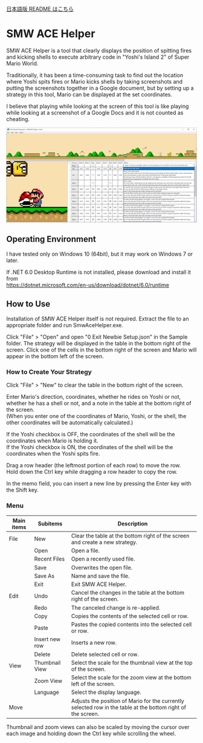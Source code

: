 ﻿[日本語版 README はこちら](README-ja.md)

# SMW ACE Helper

SMW ACE Helper is a tool that clearly displays the position of spitting fires and kicking shells to execute arbitrary code in "Yoshi's Island 2" of Super Mario World.

Traditionally, it has been a time-consuming task to find out the location where Yoshi spits fires or Mario kicks shells by taking screenshots and putting the screenshots together in a Google document, but by setting up a strategy in this tool, Mario can be displayed at the set coordinates.

I believe that playing while looking at the screen of this tool is like playing while looking at a screenshot of a Google Docs and it is not counted as cheating.

![image](image.png)

## Operating Environment

I have tested only on Windows 10 (64bit), but it may work on Windows 7 or later.

If .NET 6.0 Desktop Runtime is not installed, please download and install it from<br>
https://dotnet.microsoft.com/en-us/download/dotnet/6.0/runtime

## How to Use

Installation of SMW ACE Helper itself is not required.
Extract the file to an appropriate folder and run SmwAceHelper.exe.

Click "File" > "Open" and open "0 Exit Newbie Setup.json" in the Sample folder.
The strategy will be displayed in the table in the bottom right of the screen.
Click one of the cells in the bottom right of the screen and Mario will appear in the bottom left of the screen.

### How to Create Your Strategy

Click "File" > "New" to clear the table in the bottom right of the screen.

Enter Mario's direction, coordinates, whether he rides on Yoshi or not, whether he has a shell or not, and a note in the table at the bottom right of the screen.<br>
(When you enter one of the coordinates of Mario, Yoshi, or the shell, the other coordinates will be automatically calculated.)

If the Yoshi checkbox is OFF, the coordinates of the shell will be the coordinates when Mario is holding it.<br>
If the Yoshi checkbox is ON, the coordinates of the shell will be the coordinates when the Yoshi spits fire.

Drag a row header (the leftmost portion of each row) to move the row.<br>
Hold down the Ctrl key while dragging a row header to copy the row.

In the memo field, you can insert a new line by pressing the Enter key with the Shift key.

### Menu

|Main items|Subitems      |Description                                                                                                 |
|----------|--------------|------------------------------------------------------------------------------------------------------------|
|File      |New           |Clear the table at the bottom right of the screen and create a new strategy.                                |
|          |Open          |Open a file.                                                                                                |
|          |Recent Files  |Open a recently used file.                                                                                  |
|          |Save          |Overwrites the open file.                                                                                   |
|          |Save As       |Name and save the file.                                                                                     |
|          |Exit          |Exit SMW ACE Helper.                                                                                        |
|Edit      |Undo          |Cancel the changes in the table at the bottom right of the screen.                                          |
|          |Redo          |The canceled change is re-applied.                                                                          |
|          |Copy          |Copies the contents of the selected cell or row.                                                            |
|          |Paste         |Pastes the copied contents into the selected cell or row.                                                   |
|          |Insert new row|Inserts a new row.                                                                                          |
|          |Delete        |Delete selected cell or row.                                                                                |
|View      |Thumbnail View|Select the scale for the thumbnail view at the top of the screen.                                           |
|          |Zoom View     |Select the scale for the zoom view at the bottom left of the screen.                                        |
|          |Language      |Select the display language.                                                                                |
|Move      |              |Adjusts the position of Mario for the currently selected row in the table at the bottom right of the screen.|

Thumbnail and zoom views can also be scaled by moving the cursor over each image and holding down the Ctrl key while scrolling the wheel.

